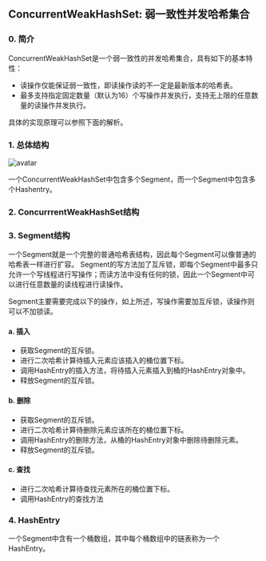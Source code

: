 ## ConcurrentWeakHashSet: 弱一致性并发哈希集合

### 0. 简介
ConcurrentWeakHashSet是一个弱一致性的并发哈希集合，具有如下的基本特性：

+ 读操作仅能保证弱一致性，即读操作读的不一定是最新版本的哈希表。
+ 最多支持指定固定数量（默认为16）个写操作并发执行，支持无上限的任意数量的读操作并发执行。

具体的实现原理可以参照下面的解析。

### 1. 总体结构
![avatar](https://img-blog.csdnimg.cn/20181116015408480.png?x-oss-process=image/watermark,type_ZmFuZ3poZW5naGVpdGk,shadow_10,text_aHR0cHM6Ly9ibG9nLmNzZG4ubmV0L3UwMTMyNTY4MTY=,size_16,color_FFFFFF,t_70)

一个ConcurrentWeakHashSet中包含多个Segment，而一个Segment中包含多个Hashentry。

### 2. ConcurrrentWeakHashSet结构

### 3. Segment结构
一个Segment就是一个完整的普通哈希表结构，因此每个Segment可以像普通的哈希表一样进行扩容。
Segment的写方法加了互斥锁，即每个Segment中最多只允许一个写线程进行写操作；而读方法中没有任何的锁，因此一个Segment中可以进行任意数量的读线程进行读操作。

Segment主要需要完成以下的操作，如上所述，写操作需要加互斥锁，读操作则可以不加锁读。

#### a. 插入
+ 获取Segment的互斥锁。
+ 进行二次哈希计算待插入元素应该插入的桶位置下标。
+ 调用HashEntry的插入方法，将待插入元素插入到桶的HashEntry对象中。
+ 释放Segment的互斥锁。

#### b. 删除
+ 获取Segment的互斥锁。
+ 进行二次哈希计算待删除元素应该所在的桶位置下标。
+ 调用HashEntry的删除方法，从桶的HashEntry对象中删除待删除元素。
+ 释放Segment的互斥锁。

#### c. 查找
+ 进行二次哈希计算待查找元素所在的桶位置下标。
+ 调用HashEntry的查找方法

### 4. HashEntry
一个Segment中含有一个桶数组，其中每个桶数组中的链表称为一个HashEntry。


